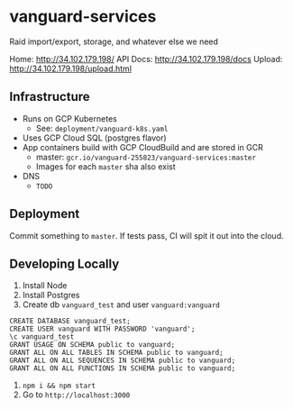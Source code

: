 # vanguard-services
Raid import/export, storage, and whatever else we need

Home: http://34.102.179.198/
API Docs: http://34.102.179.198/docs
Upload: http://34.102.179.198/upload.html

## Infrastructure

- Runs on GCP Kubernetes
  - See: `deployment/vanguard-k8s.yaml`
- Uses GCP Cloud SQL (postgres flavor)
- App containers build with GCP CloudBuild and are stored in GCR
  - master: `gcr.io/vanguard-255823/vanguard-services:master`
  - Images for each `master` sha also exist
- DNS
  - `TODO`

## Deployment

Commit something to `master`.  If tests pass, CI will spit it out into the cloud.

## Developing Locally

1. Install Node
1. Install Postgres
1. Create db `vanguard_test` and user `vanguard:vanguard`

  ```
  CREATE DATABASE vanguard_test;
  CREATE USER vanguard WITH PASSWORD 'vanguard';
  \c vanguard_test
  GRANT USAGE ON SCHEMA public to vanguard;
  GRANT ALL ON ALL TABLES IN SCHEMA public to vanguard;
  GRANT ALL ON ALL SEQUENCES IN SCHEMA public to vanguard;
  GRANT ALL ON ALL FUNCTIONS IN SCHEMA public to vanguard;
  ```

1. `npm i && npm start`
1. Go to `http://localhost:3000`